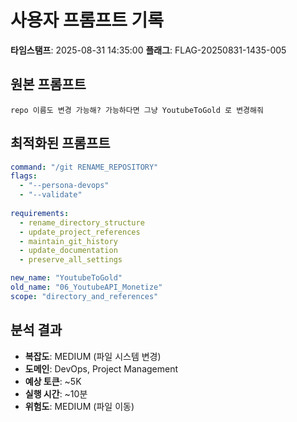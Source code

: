 # 사용자 프롬프트 기록

**타임스탬프**: 2025-08-31 14:35:00
**플래그**: FLAG-20250831-1435-005

## 원본 프롬프트
```
repo 이름도 변경 가능해? 가능하다면 그냥 YoutubeToGold 로 변경해줘
```

## 최적화된 프롬프트
```yaml
command: "/git RENAME_REPOSITORY"
flags: 
  - "--persona-devops"
  - "--validate"
  
requirements:
  - rename_directory_structure
  - update_project_references
  - maintain_git_history
  - update_documentation
  - preserve_all_settings

new_name: "YoutubeToGold"
old_name: "06_YoutubeAPI_Monetize"
scope: "directory_and_references"
```

## 분석 결과
- **복잡도**: MEDIUM (파일 시스템 변경)
- **도메인**: DevOps, Project Management
- **예상 토큰**: ~5K
- **실행 시간**: ~10분
- **위험도**: MEDIUM (파일 이동)